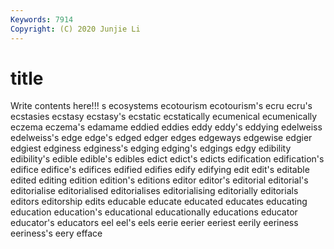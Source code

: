 ```yaml
---
Keywords: 7914
Copyright: (C) 2020 Junjie Li
---
```


# title

Write contents here!!!
s 
ecosystems 
ecotourism 
ecotourism's 
ecru
ecru's 
ecstasies 
ecstasy 
ecstasy's 
ecstatic 
ecstatically 
ecumenical 
ecumenically 
eczema 
eczema's
edamame 
eddied 
eddies 
eddy 
eddy's 
eddying 
edelweiss 
edelweiss's 
edge 
edge's
edged 
edger 
edges 
edgeways 
edgewise 
edgier 
edgiest 
edginess 
edginess's 
edging
edging's 
edgings 
edgy 
edibility 
edibility's 
edible 
edible's 
edibles 
edict 
edict's
edicts 
edification 
edification's 
edifice 
edifice's 
edifices 
edified 
edifies 
edify 
edifying
edit 
edit's 
editable 
edited 
editing 
edition 
edition's 
editions 
editor 
editor's
editorial 
editorial's 
editorialise 
editorialised 
editorialises 
editorialising 
editorially 
editorials 
editors 
editorship
edits 
educable 
educate 
educated 
educates 
educating 
education 
education's 
educational 
educationally
educations 
educator 
educator's 
educators 
eel 
eel's 
eels 
eerie 
eerier 
eeriest
eerily 
eeriness 
eeriness's 
eery 
efface 
